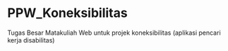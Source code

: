 # PPW_Koneksibilitas
Tugas Besar Matakuliah Web untuk projek koneksibilitas (aplikasi pencari kerja disabilitas)
